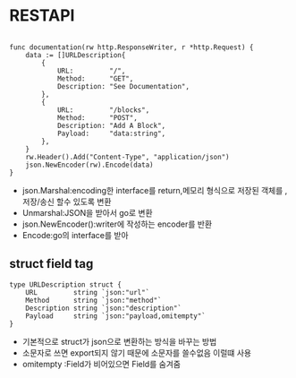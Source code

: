 # RESTAPI
```

func documentation(rw http.ResponseWriter, r *http.Request) {
	data := []URLDescription{
		{
			URL:         "/",
			Method:      "GET",
			Description: "See Documentation",
		},
		{
			URL:         "/blocks",
			Method:      "POST",
			Description: "Add A Block",
			Payload:     "data:string",
		},
	}
	rw.Header().Add("Content-Type", "application/json")
	json.NewEncoder(rw).Encode(data)
}
```
- json.Marshal:encoding한 interface를 return,메모리 형식으로 저장된 객체를 ,저장/송신 할수 있도록 변환
- Unmarshal:JSON을 받아서 go로 변환
- json.NewEncoder():writer에 작성하는 encoder를 반환
- Encode:go의 interface를 받아

## struct field tag
```
type URLDescription struct {
	URL         string `json:"url"`
	Method      string `json:"method"`
	Description string `json:"description"`
	Payload     string `json:"payload,omitempty"`
}

```
- 기본적으로 struct가 json으로 변환하는 방식을 바꾸는 방법
- 소문자로 쓰면 export되지 않기 때문에 소문자를 쓸수없음 이럴떄 사용
- omitempty :Field가 비어있으면 Field를 숨겨줌
